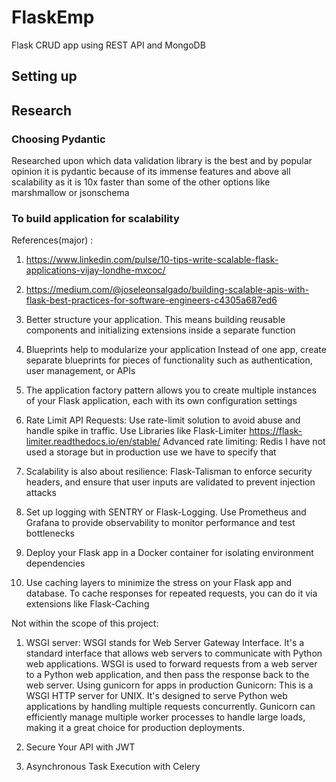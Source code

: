 # FlaskEmp
Flask CRUD app using REST API and MongoDB

## Setting up


## Research
### Choosing Pydantic
Researched upon which data validation library is the best and by popular opinion it is pydantic because of its immense features and above all scalability as it is 10x faster than some of the other options like marshmallow or jsonschema

### To build application for scalability
References(major) : 
1. https://www.linkedin.com/pulse/10-tips-write-scalable-flask-applications-vijay-londhe-mxcoc/
2. https://medium.com/@joseleonsalgado/building-scalable-apis-with-flask-best-practices-for-software-engineers-c4305a687ed6

1. Better structure your application. This means building reusable components and initializing extensions inside a separate function
2. Blueprints help to modularize your application Instead of one app, create separate blueprints for pieces of functionality such as authentication, user management, or APIs
3. The application factory pattern allows you to create multiple instances of your Flask application, each with its own configuration settings
4. Rate Limit API Requests: Use rate-limit solution to avoid abuse and handle spike in traffic. Use Libraries like Flask-Limiter
https://flask-limiter.readthedocs.io/en/stable/
Advanced rate limiting: Redis
I have not used a storage but in production use we have to specify that
5. Scalability is also about resilience: Flask-Talisman to enforce security headers, and ensure that user inputs are validated to prevent injection attacks
6. Set up logging with SENTRY or Flask-Logging. Use Prometheus and Grafana to provide observability to monitor performance and test bottlenecks
7. Deploy your Flask app in a Docker container for isolating environment dependencies
8. Use caching layers to minimize the stress on your Flask app and database. To cache responses for repeated requests, you can do it via extensions like Flask-Caching

Not within the scope of this project:
1. WSGI server: WSGI stands for Web Server Gateway Interface. It's a standard interface that allows web servers to communicate with Python web applications. WSGI is used to forward requests from a web server to a Python web application, and then pass the response back to the web server. Using gunicorn for apps in production
Gunicorn: This is a WSGI HTTP server for UNIX. It's designed to serve Python web applications by handling multiple requests concurrently. Gunicorn can efficiently manage multiple worker processes to handle large loads, making it a great choice for production deployments.

2. Secure Your API with JWT
3. Asynchronous Task Execution with Celery